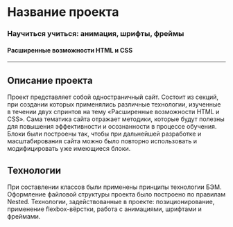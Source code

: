 # Название проекта

### Научиться учиться: анимация, шрифты, фреймы

#### Расширенные возможности HTML и CSS

---

## Описание проекта

Проект представляет собой одностраничный сайт. Состоит из секций, при создании которых применялись различные технологии, изученные в течении двух спринтов на тему «Расширенные возможности HTML и CSS».
Сама тематика сайта отражает методики, которые будут полезны для повышения эффективности и осознанности в процессе обучения.
Блоки были построены так, чтобы при дальнейшей разработке и масштабирования сайта можно было повторно использовать и модифицировать уже имеющиеся блоки.

## Технологии

При составлении классов были применены принципы технологии БЭМ. Оформление файловой структуры проекта было построено по правилам Nested.
Технологии, задействованные в проекте: позиционирование, применение flexbox-вёрстки, работа с анимациями, шрифтами и фреймами.
